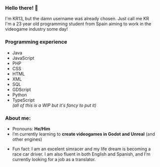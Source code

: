 ### Hello there! 👋

I'm KR13, but the damn username was already chosen. Just call me KR <br>
I'm a 23 year old programming student from Spain aiming to work in the videogame industry some day! <br>

### Programming experience
- Java
- JavaScript
- PHP
- CSS
- HTML
- XML
- SQL
- GDScript
- Python
- TypeScript 
<br>*(all of this is a WIP but it's fancy to put it)*

### About me:
- Pronouns: <b>He/Him</b>
- I’m currently learning to <b>create videogames in Godot and Unreal</b> (and other engines)
<!--- How to reach me: Check my twitter if you'd like and drop me a DM! The @ is <b>@_KR13_</b> (remove the space!) -->
- Fun fact: I am an excelent simracer and my life dream is becoming a race car driver. I am also fluent in both English and Spanish, and I'm currently looking for a job as a translator.
<!--
**KilianR13/KilianR13** is a ✨ _special_ ✨ repository because its `README.md` (this file) appears on your GitHub profile.

Here are some ideas to get you started:

- 🔭 I’m currently working on ...
- 🌱 I’m currently learning ...
- 👯 I’m looking to collaborate on ...
- 🤔 I’m looking for help with ...
- 💬 Ask me about ...
- 📫 How to reach me: ...


-->
